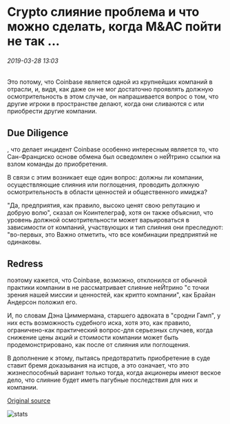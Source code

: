 # Crypto слияние проблема и что можно сделать, когда М&АС пойти не так ...

###### 2019-03-28 13:03

Это потому, что Coinbase является одной из крупнейших компаний в отрасли, и, видя, как даже он не мог достаточно проявлять должную осмотрительность в этом случае, он напрашивается вопрос о том, что другие игроки в пространстве делают, когда они сливаются с или приобрести другие компании.

## Due Diligence

, что делает инцидент Coinbase особенно интересным является то, что Сан-Франциско основе обмена был осведомлен о неЙтрино ссылки на взлом команды до приобретения.

В связи с этим возникает еще один вопрос: должны ли компании, осуществляющие слияния или поглощения, проводить должную осмотрительность в области ценностей и общественного имиджа?

"Да, предприятия, как правило, высоко ценят свою репутацию и добрую волю", сказал он Коинтелеграф, хотя он также объяснил, что уровень должной осмотрительности может варьироваться в зависимости от компаний, участвующих и тип слияния они преследуют: "во-первых, это Важно отметить, что все комбинации предприятий не одинаковы.

## Redress

поэтому кажется, что Coinbase, возможно, отклонился от обычной практики компании в не рассматривает слияние неЙтрино "с точки зрения нашей миссии и ценностей, как крипто компании", как Брайан Андерсон положил его.

И, по словам Дэна Циммермана, старшего адвоката в "сродни Гамп", у них есть возможность судебного иска, хотя это, как правило, ограничено-как практический вопрос-для серьезных случаев, когда снижение цены акций и стоимости компании может быть продемонстрировано, как после от слияния или поглощения.

В дополнение к этому, пытаясь предотвратить приобретение в суде ставит бремя доказывания на истцов, а это означает, что это жизнеспособный вариант только тогда, когда акционеры имеют веское дело, что слияние будет иметь пагубные последствия для них и компании.

[Original source](https://cointelegraph.com/news/cryptos-merger-problem-and-what-can-be-done-when-mas-go-wrong)

![stats](https://c.statcounter.com/11760860/0/a89fa40b/1/ "stats")